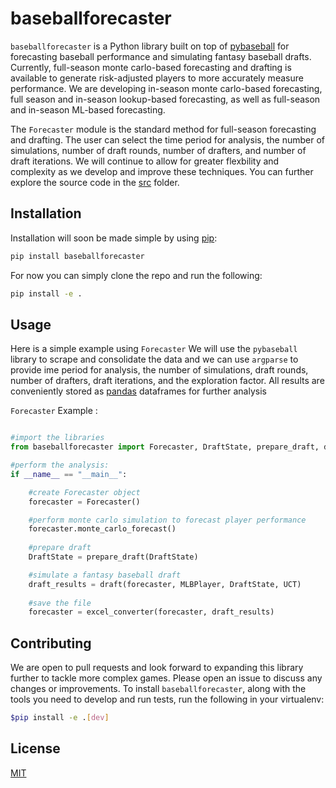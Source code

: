 ﻿# baseballforecaster

`baseballforecaster` is a Python library built on top of [pybaseball](https://github.com/jldbc/pybaseball) for forecasting baseball performance and simulating fantasy baseball drafts. Currently, full-season monte carlo-based forecasting and drafting is available to generate risk-adjusted players to more accurately measure performance. We are developing in-season monte carlo-based forecasting, full season and in-season lookup-based forecasting, as well as full-season and in-season ML-based forecasting.

The `Forecaster` module is the standard method for full-season forecasting and drafting. The user can select the time period for analysis, the number of simulations, number of draft rounds, number of drafters, and number of draft iterations. We will continue to allow for greater flexbility and complexity as we develop and improve these techniques. You can further explore the source code in the [src](https://github.com/baileymorton989/baseballforecaster) folder.

## Installation

Installation will soon be made simple by using [pip](https://pip.pypa.io/en/stable/):

```bash
pip install baseballforecaster
```
For now you can simply clone the repo and run the following:

```bash
pip install -e .
```

## Usage

Here is a simple example using `Forecaster` We will use the `pybaseball` library to scrape and consolidate the data and we can use `argparse` to provide ime period for analysis, the number of simulations, draft rounds, number of drafters, draft iterations, and the exploration factor. All results are conveniently stored as [pandas](https://pandas.pydata.org/) dataframes for further analysis 

`Forecaster` Example : 

```python

#import the libraries
from baseballforecaster import Forecaster, DraftState, prepare_draft, draft, MLBPlayer, UCT, excel_converter

#perform the analysis:
if __name__ == "__main__":

    #create Forecaster object
    forecaster = Forecaster()

    #perform monte carlo simulation to forecast player performance
    forecaster.monte_carlo_forecast()
    
    #prepare draft
    DraftState = prepare_draft(DraftState)

    #simulate a fantasy baseball draft
    draft_results = draft(forecaster, MLBPlayer, DraftState, UCT)
    
    #save the file
    forecaster = excel_converter(forecaster, draft_results)
```

## Contributing
We are open to pull requests and look forward to expanding this library further to tackle more complex games. Please open an issue to discuss any changes or improvements.
To install `baseballforecaster`, along with the tools you need to develop and run tests, run the following in your virtualenv:

```bash
$pip install -e .[dev]
```

## License

[MIT](https://choosealicense.com/licenses/mit/)
